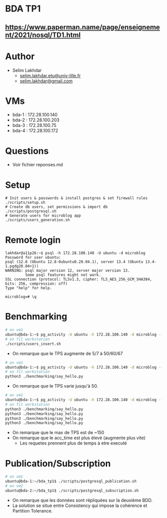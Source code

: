 # BDA TP1
## https://www.paperman.name/page/enseignement/2021/nosql/TD1.html

# Author
- Selim Lakhdar
	- selim.lakhdar.etu@univ-lille.fr
	- selim.lakhdar@gmail.com
	
# VMs
- bda-1 : 172.28.100.140
- bda-2 : 172.28.100.203
- bda-3 : 172.28.100.75
- bda-4 : 172.28.100.172	

# Questions
- Voir fichier reponses.md

# Setup
```
# Init users & passwords & install postgres & set firewall rules
./scripts/setup.sh
# Create db users, set permissions & import db
./scripts/postgresql.sh
# Generate users for microblog app
./scripts/users_generation.sh
```

# Remote login
```
lakhdar@a11p26:~$ psql -h 172.28.100.140 -U ubuntu -d microblog
Password for user ubuntu: 
psql (12.8 (Ubuntu 12.8-0ubuntu0.20.04.1), server 13.4 (Ubuntu 13.4-1.pgdg20.04+1))
WARNING: psql major version 12, server major version 13.
         Some psql features might not work.
SSL connection (protocol: TLSv1.3, cipher: TLS_AES_256_GCM_SHA384, bits: 256, compression: off)
Type "help" for help.

microblog=# \q
```

# Benchmarking
```bash
# on vm1
ubuntu@bda-1:~$ pg_activity -U ubuntu -h 172.28.100.140 -d microblog --output=pg_activity.log
# on fil workstation
./scripts/users_insert.sh
```
- On remarque que le TPS augmente de 5/7 à 50/60/67

```bash
# on vm1
ubuntu@bda-1:~$ pg_activity -U ubuntu -h 172.28.100.140 -d microblog --output=pg_activity.log
# on fil workstation
python3 ./benchmarking/say_hello.py
```
- On remarque que le TPS varie jusqu'à 50.

```bash
# on vm1
ubuntu@bda-1:~$ pg_activity -U ubuntu -h 172.28.100.140 -d microblog --output=pg_activity.log 
# on fil workstation
python3 ./benchmarking/say_hello.py
python3 ./benchmarking/say_hello.py
python3 ./benchmarking/say_hello.py
python3 ./benchmarking/say_hello.py
```
- On remarque que le max de TPS est de ~150
- On remarque que le acc_time est plus élevé (augmente plus vite)
  - Les requetes prennent plus de temps à etre executé

# Publication/Subscription
```bash
# on vm1
ubuntu@bda-1:~/bda_tp1$ ./scripts/postgresql_publication.sh
# on vm2
ubuntu@bda-2:~/bda_tp1$ ./scripts/postgresql_subscription.sh 
```

- On remarque que les données sont répliquées sur la deuxième BDD.
- La solution se situe entre Consistency qui impose la cohérence et Partition Tolerance.
